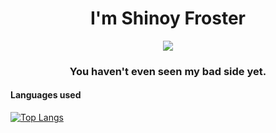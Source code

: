 <h1 align="center">I'm Shinoy Froster</h1> 

<div align="center"> <img src="./media/image_2.jpg"> </div>

<h3 align="center">You haven't even seen my bad side yet.

#### Languages used

[![Top Langs](https://github-readme-stats.vercel.app/api/top-langs/?username=ShinoyFroster&layout=compact)](https://github.com/ShinoyFroster/github-readme-stats)



